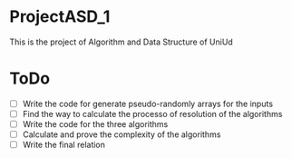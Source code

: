 # ProjectASD_1
This is the project of Algorithm and Data Structure of UniUd

# ToDo
- [ ] Write the code for generate pseudo-randomly arrays for the inputs
- [ ] Find the way to calculate the processo of resolution of the algorithms
- [ ] Write the code for the three algorithms 
- [ ] Calculate and prove the complexity of the algorithms
- [ ] Write the final relation
